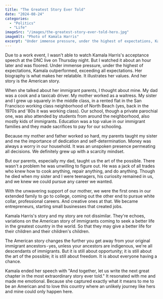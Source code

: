 ```yaml
---
title: "The Greatest Story Ever Told"
date: "2024-08-24"
categories: 
  - "Politics"
  - "Life"
imageSrc: "/images/the-greatest-story-ever-told-hero.jpg"
imageAlt: "Photo of Kamala Harris"
excerpt: "Under immense pressure, under the highest of expectations, Kamala Harris outperformed in her acceptance speech at the DNC, exceeding all expectations. Her biography is what makes her relatable. It illustrates her values. And her story is the American story."
---
```

Due to a work event, I wasn't able to watch Kamala Harris's acceptance speech at the DNC live on Thursday night. But I watched it about an hour later and was floored. Under immense pressure, under the highest of expectations, Kamala outperformed, exceeding all expectations. Her biography is what makes her relatable. It illustrates her values. And her story is the American story.

When she talked about her immigrant parents, I thought about mine. My dad was a cook and a taxicab driver. My mother worked as a waitress. My sister and I grew up squarely in the middle class, in a rented flat in the San Francisco working class neighborhood of North Beach (yes, back in the 1970s and '80s it was working class). Our school, though a private parochial one, was also attended by students from around the neighborhood, also mostly kids of immigrants. Education was a top value in our immigrant families and they made sacrifices to pay for our schooling.

Because my mother and father worked so hard, my parents taught my sister and me the importance of dedication and self-determination. Money was always a worry in our household. It was an unspoken presence permeating all decisions. We definitely grew up with a scarcity mindset.

But our parents, especially my dad, taught us the art of the possible. There wasn't a problem he was unwilling to figure out. He was a jack of all trades who knew how to cook anything, repair anything, and do anything. Though he died when my sister and I were teenagers, his curiosity remained in us, and we knew we could pursue any career we wanted.

With the unwavering support of our mother, we were the first ones in our extended family to go to college, coming out the other end to pursue white collar, professional careers. And creative ones at that. We became entrepreneurs, starting small businesses that created jobs.

Kamala Harris's story and my story are not dissimilar. They're echoes, variations on the American story of immigrants coming to seek a better life in the greatest country in the world. So that they may give a better life for their children and their children's children.

The American story changes the further you get away from your original immigrant ancestors - yes, unless your ancestors are indigenous, we're all descendants of immigrants. But it is still about opportunity; it is still about the art of the possible; it is still about freedom. It is about everyone having a chance.

Kamala ended her speech with "And together, let us write the next great chapter in the most extraordinary story ever told." It resonated with me and made me emotional. Because she captured exactly what it means to me to be an American and to love this country where an unlikely journey like hers and mine could only happen here.